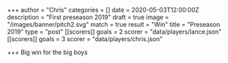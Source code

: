 +++
author = "Chris"
categories = []
date = 2020-05-03T12:00:00Z
description = "First preseason 2019"
draft = true
image = "/images/banner/pitch2.svg"
match = true
result = "Win"
title = "Preseason 2019"
type = "post"
[[scorers]]
goals = 2
scorer = "data/players/lance.json"
[[scorers]]
goals = 3
scorer = "data/players/chris.json"

+++
Big win for the big boys